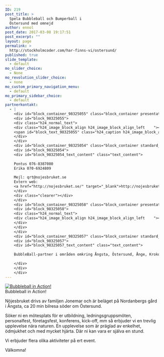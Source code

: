 ```yaml
---
ID: 219
post_title: >
  Spela Bubbleball och Bumperball i
  Östersund med omnejd
author: ennol
post_date: 2017-03-08 19:17:51
post_excerpt: ""
layout: page
permalink: >
  http://stockholmcoder.com/har-finns-vi/ostersund/
published: true
slide_template:
  - default
mo_slider_choice:
  - None
mo_revolution_slider_choice:
  - none
mo_custom_primary_navigation_menu:
  - default
mo_primary_sidebar_choice:
  - default
partnerkontakt:
  - |
    <div id="block_container_98325055" class="block_container presentation_image_block">
    <div id="block_98325055">
    <div class="h24_normal_text">
    <div class="h24_image_block_align h24_image_block_align_left    "><img id="block_img_98325055" class="presentation_image_block_image" title="Pontus &amp; Erika på Nöjesbruket" src="http://dst15js82dk7j.cloudfront.net/183390/60566542-ci2xV.jpg" alt="Pontus &amp; Erika på Nöjesbruket" /></div>
    <span id="block_text_98325055" class="h24_caption h24_image_block_align_left">Pontus &amp; Erika på Nöjesbruket</span></div>
    </div>
    </div>
    <div id="block_container_98325054" class="block_container standard_text_block text_block">
    <div id="block_98325054">
    <div id="block_98325054_text_content" class="text_content">
    
    Pontus 076-8387080
    Erika 070-6924809
    
    Mejl: qrt@nojesbruket.se
    Extern web:
    <a href="http://nojesbruket.se/" target="_blank">http://nojesbruket.se</a></div>
    </div>
    <div class="clearer"></div>
    </div>
    <div id="block_container_98325058" class="block_container presentation_image_block">
    <div id="block_98325058">
    <div class="h24_normal_text">
    <div class="h24_image_block_align h24_image_block_align_left    "><img id="block_img_98325058" class="presentation_image_block_image" title="" src="http://dst15js82dk7j.cloudfront.net/183390/60566562-hiPXt.jpg" alt="" /></div>
    </div>
    </div>
    </div>
    <div id="block_container_98325057" class="block_container standard_text_block text_block">
    <div id="block_98325057">
    <div id="block_98325057_text_content" class="text_content">
    
    BubbleBall-partner i områden omkring Ångsta, Östersund, Ånge, Krokom, Åsarna, Hammerdal, Sveg, Strömsund m.fl.
    
    </div>
    </div>
    </div>
---
```

<div id="block_container_98325056" class="block_container presentation_image_block">
<div id="block_98325056">
<div class="h24_normal_text">
<div class="h24_image_block_align h24_image_block_align_left     h24_image_custom_height"><a class="h24-js-iv" title="Bubbleball in Action!" href="http://dst15js82dk7j.cloudfront.net/183390/60566614-pyKeq.jpg?name=Bubbleball_in_Action%21.jpg"><img id="block_img_98325056" class="presentation_image_block_image" title="Bubbleball in Action!" src="http://dst15js82dk7j.cloudfront.net/183390/60566613-ZMkju.jpg" alt="Bubbleball in Action!" /></a></div>
<span id="block_text_98325056" class="h24_caption h24_image_block_align_left">Bubbleball in Action!</span></div>
</div>
</div>
<div id="block_container_98325052" class="block_container standard_text_block text_block">
<div id="block_98325052">
<div id="block_98325052_text_content" class="text_content">

Nöjesbruket drivs av familjen Jonemar och är beläget på Nordanbergs gård i Ångsta, ca 20 min bilresa söder om Östersund.

Söker ni en mötesplats för er utbildning, ledningsgruppsmöten, personalfest, företagsfest, konferens, kick-off, mm så erbjuder vi en trevlig upplevelse nära naturen. En upplevelse som är präglad av enkelhet, ödmjukhet och med mycket hjärta. Där ni kan vara er själva en stund.

Vi erbjuder flera olika aktiviteter på ert event.

Välkomna!

</div>
</div>
</div>